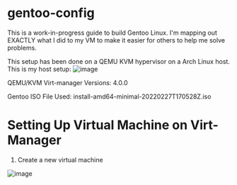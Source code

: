 # gentoo-config

This is a work-in-progress guide to build Gentoo Linux. I'm mapping out EXACTLY what I did to my VM to make it easier for others to help me solve problems.

This setup has been done on a QEMU KVM hypervisor on a Arch Linux host. This is my host setup:
![image](https://user-images.githubusercontent.com/47036723/158039894-8337d0db-e63c-43e1-afd9-fc81e0f41b4d.png)

QEMU/KVM Virt-manager Versions: 4.0.0

Gentoo ISO File Used: install-amd64-minimal-20220227T170528Z.iso

# Setting Up Virtual Machine on Virt-Manager

1. Create a new virtual machine

![image](https://user-images.githubusercontent.com/47036723/158039966-403e8835-8871-4c33-a915-6542802c8259.png)
